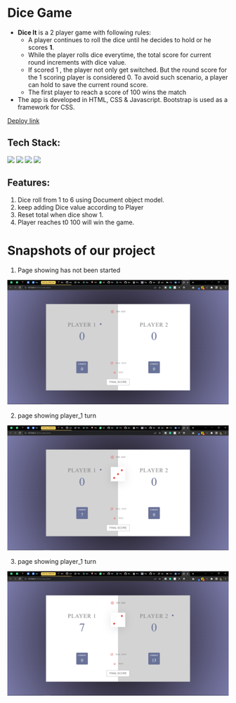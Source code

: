 # Dice Game

- **Dice It** is a 2 player game with following rules:
  - A player continues to roll the dice until he decides to hold or he scores **1**.
  - While the player rolls dice everytime, the total score for current round increments with dice value.
  - If scored 1 , the player not only get switched. But the round score for the 1 scoring player is considered 0. To avoid such scenario, a player can hold to save the current round score.
  - The first player to reach a score of 100 wins the match
- The app is developed in HTML, CSS & Javascript. Bootstrap is used as a framework for CSS.

[Deploy link](dicegameswitch.netlify.app/)

## Tech Stack:

<p>
   <img src="https://img.icons8.com/color/64/000000/javascript.png"/>
   <img src="https://img.icons8.com/color/64/000000/html-5.png"/>
   <img src="https://img.icons8.com/color/64/000000/css3.png" />
   <img src="https://img.icons8.com/color/64/000000/json.png"/>
</p>

## Features:

1. Dice roll from 1 to 6 using Document object model.
2. keep adding Dice value according to Player
3. Reset total when dice show 1.
4. Player reaches t0 100 will win the game.

<h1>Snapshots of our project</h1>

1. Page showing has not been started

![image](./screenshots/newgame.png)

2. page showing player_1 turn

![image](./screenshots/player1.png)

3. page showing player_1 turn

![image](./screenshots/player2.png)
